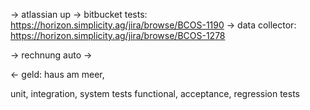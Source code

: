 -> atlassian up -> bitbucket tests: https://horizon.simplicity.ag/jira/browse/BCOS-1190
-> data collector: https://horizon.simplicity.ag/jira/browse/BCOS-1278


-> rechnung auto
-> 

<- geld: haus am meer, 


unit, integration, system tests
functional, acceptance, regression tests
